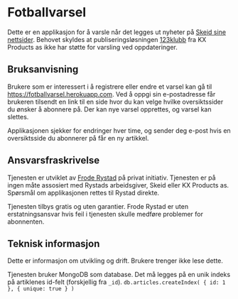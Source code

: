 # Fotballvarsel #

Dette er en applikasjon for å varsle når det legges ut nyheter på [Skeid sine nettsider](http://skeid.no). Behovet skyldes at publiseringsløsningen [123klubb](http://www.123klubb.no/) fra KX Products as ikke har støtte for varsling ved oppdateringer.

## Bruksanvisning ##

Brukere som er interessert i å registrere eller endre et varsel kan gå til https://fotballvarsel.herokuapp.com. Ved å oppgi sin e-postadresse får brukeren tilsendt en link til en side hvor du kan velge hvilke oversiktssider du ønsker å abonnere på. Der kan nye varsel opprettes, og varsel kan slettes.

Applikasjonen sjekker for endringer hver time, og sender deg e-post hvis en oversiktsside du abonnerer på får en ny artikkel.

## Ansvarsfraskrivelse ##

Tjenesten er utviklet av [Frode Rystad](mailto:frode.rystad@gmail.com) på privat initiativ. Tjenesten er på ingen måte assosiert med Rystads arbeidsgiver, Skeid eller KX Products as. Spørsmål om applikasjonen rettes til Rystad direkte.

Tjenesten tilbys gratis og uten garantier. Frode Rystad er uten erstatningsansvar hvis feil i tjenesten skulle medføre problemer for abonnenten.

## Teknisk informasjon ##

Dette er informasjon om utvikling og drift. Brukere trenger ikke lese dette.

Tjenesten bruker MongoDB som database. Det må legges på en unik indeks på artiklenes id-felt (forskjellig fra `_id`).
`db.articles.createIndex( { id: 1 }, { unique: true } )`
